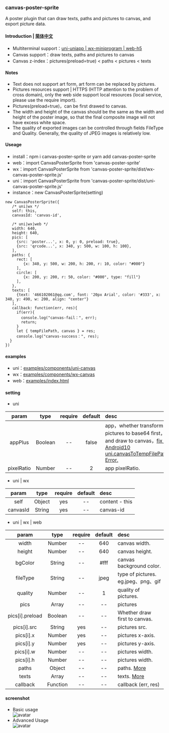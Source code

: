### canvas-poster-sprite
A poster plugin that can draw texts, paths and pictures to canvas, and export picture data.

#### Introduction | [简体中文](https://github.com/466102061/canvas-poster-sprite/blob/main/doc/README-ZH.md)
+ Multiterminal support：[uni-uniapp | wx-miniprogram | web-h5](https://github.com/466102061/canvas-poster-sprite/tree/main/dist)
+ Canvas support：draw texts, paths and pictures to canvas
+ Canvas z-index：pictures(preload=true) < paths < pictures < texts

#### Notes
+ Text does not support art form, art form can be replaced by pictures.
+ Pictures resources support | HTTPS (HTTP attention to the problem of cross domain), only the web side support local resources (local service, please use the require import).
+ Pictures(preload=true)，can be first drawed to canvas.
+ The width and height of the canvas should be the same as the width and height of the poster image, so that the final composite image will not have excess white space.
+ The quality of exported images can be controlled through fields FileType and Quality. Generally, the quality of JPEG images is relatively low.

#### Useage
+ install：npm i canvas-poster-sprite  or yarn add canvas-poster-sprite
+ web：import CanvasPosterSprite from 'canvas-poster-sprite'
+ wx：import CanvasPosterSprite from 'canvas-poster-sprite/dist/wx-canvas-poster-sprite.js'
+ uni：import CanvasPosterSprite from 'canvas-poster-sprite/dist/uni-canvas-poster-sprite.js'
+ instance：new CanvasPosterSprite(setting)
```
new CanvasPosterSprite({
   /* uni|wx */
   self: this, 
   canvasId: 'canvas-id',

   /* uni|wx|web */
   width: 640,
   height: 640,
   pics: [
     {src: 'poster...', x: 0, y: 0, preload: true},
     {src: 'qrcode...', x: 340, y: 500, w: 100, h: 100},
   ],
   paths: {
     rect: [
        {x: 340, y: 500, w: 200, h: 200, r: 10, color: "#000"}
     ],
     circle: [
        {x: 200, y: 200, r: 50, color: "#000", type: "fill"}
     ],
   },
   texts: [
     {text: '466102061@qq.com', font: '20px Arial', color: '#333', x: 340, y: 490, w: 200, align: "center"}
   ],
   callback: function(err, res){
     if(err){
       console.log("canvas-fail：", err);
       return;
     }
     let { tempFilePath, canvas } = res;
     console.log("canvas-success：", res);
  }
})
```
#### examples
+ uni：[examples/components/uni-canvas](https://github.com/466102061/canvas-poster-sprite/tree/main/examples/components)
+ wx：[examples/components/wx-canvas](https://github.com/466102061/canvas-poster-sprite/tree/main/examples/components)
+ web：[examples/index.html](https://github.com/466102061/canvas-poster-sprite/tree/main/examples)
#### setting
+ uni

| param | type | require | default | desc |
| :----: | :----: | :----: | :----: | :---- |
| appPlus | Boolean | -- | false | app，whether transform pictures to base64 first，and draw to canvas，[fix：Android10 uni.canvasToTempFilePath Error.](https://ask.dcloud.net.cn/question/103303) |
| pixelRatio | Number | -- | 2 | app pixelRatio. |

+ uni | wx

| param | type | require | default | desc |
| :----: | :----: | :----: | :----: | :---- |
| self | Object | yes | -- | content - this |
| canvasId | String | yes | -- | canvas-id |

+ uni | wx | web

| param | type | require | default | desc |
| :----: | :----: | :----: | :----: | :---- |
| width | Number | -- | 640 | canvas width. |
| height | Number | -- | 640 | canvas height. |
| bgColor | String | -- | #fff | canvas background color. |
| fileType | String | -- | jpeg | type of pictures. eg.jpeg、png、gif |
| quality | Number | -- | 1 | quality of pictures. |
| pics | Array | -- | -- | pictures |
| pics[i].preload | Boolean | -- | -- | Whether draw first to canvas. |
| pics[i].src | String | yes | -- | pictures src. |
| pics[i].x | Number | yes | -- | pictures x-axis. |
| pics[i].y | Number | yes | -- | pictures y-axis. |
| pics[i].w | Number | -- | -- | pictures width. |
| pics[i].h | Number | -- | -- | pictures width. |
| paths | Object | -- | -- | paths. [More](https://github.com/466102061/canvas-poster-sprite/blob/main/doc/draw-path.md) |
| texts | Array | -- | -- | texts. [More](https://github.com/466102061/canvas-poster-sprite/blob/main/doc/draw-text.md) |
| callback | Function | -- | -- | callback (err, res) |


#### screenshot

+ Basic usage  
![avatar](https://github.com/466102061/canvas-poster-sprite/blob/main/screenshot/demo-1.png)
+ Advanced Usage   
![avatar](https://github.com/466102061/canvas-poster-sprite/blob/main/screenshot/demo-2.png)


